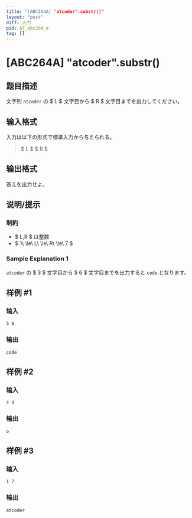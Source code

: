 ```yaml
---
title: "[ABC264A] "atcoder".substr()"
layout: "post"
diff: 入门
pid: AT_abc264_a
tag: []
---
```


# [ABC264A] "atcoder".substr()

## 题目描述

[problemUrl]: https://atcoder.jp/contests/abc264/tasks/abc264_a

文字列 `atcoder` の $ L $ 文字目から $ R $ 文字目までを出力してください。

## 输入格式

入力は以下の形式で標準入力から与えられる。

> $ L $ $ R $

## 输出格式

答えを出力せよ。

## 说明/提示

### 制約

- $ L,R $ は整数
- $ 1\ \le\ L\ \le\ R\ \le\ 7 $

### Sample Explanation 1

`atcoder` の $ 3 $ 文字目から $ 6 $ 文字目までを出力すると `code` となります。

## 样例 #1

### 输入

```
3 6
```

### 输出

```
code
```

## 样例 #2

### 输入

```
4 4
```

### 输出

```
o
```

## 样例 #3

### 输入

```
1 7
```

### 输出

```
atcoder
```

